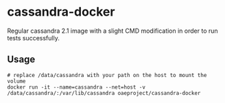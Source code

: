 # cassandra-docker
Regular cassandra 2.1 image with a slight CMD modification in order to run tests successfully.

## Usage
```
# replace /data/cassandra with your path on the host to mount the volume
docker run -it --name=cassandra --net=host -v /data/cassandra/:/var/lib/cassandra oaeproject/cassandra-docker
```
